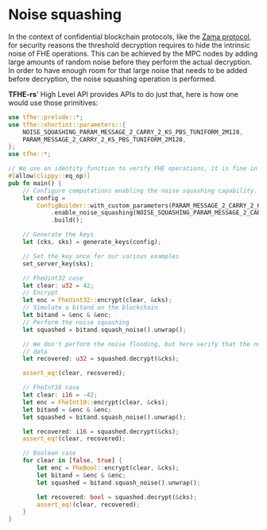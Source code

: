 # Noise squashing

In the context of confidential blockchain protocols, like the [Zama protocol](https://docs.zama.ai/protocol), for security reasons the threshold decryption requires to hide the intrinsic noise of FHE operations. This can be achieved by the MPC nodes by adding large amounts of random noise before they perform the actual decryption. In order to have enough room for that large noise that needs to be added before decryption, the noise squashing operation is performed.

**TFHE-rs**' High Level API provides APIs to do just that, here is how one would use those primitives:

```rust
use tfhe::prelude::*;
use tfhe::shortint::parameters::{
    NOISE_SQUASHING_PARAM_MESSAGE_2_CARRY_2_KS_PBS_TUNIFORM_2M128,
    PARAM_MESSAGE_2_CARRY_2_KS_PBS_TUNIFORM_2M128,
};
use tfhe::*;

// We use an identity function to verify FHE operations, it is fine in this context
#[allow(clippy::eq_op)]
pub fn main() {
    // Configure computations enabling the noise squashing capability.
    let config =
        ConfigBuilder::with_custom_parameters(PARAM_MESSAGE_2_CARRY_2_KS_PBS_TUNIFORM_2M128)
            .enable_noise_squashing(NOISE_SQUASHING_PARAM_MESSAGE_2_CARRY_2_KS_PBS_TUNIFORM_2M128)
            .build();

    // Generate the keys
    let (cks, sks) = generate_keys(config);

    // Set the key once for our various examples
    set_server_key(sks);

    // FheUint32 case
    let clear: u32 = 42;
    // Encrypt
    let enc = FheUint32::encrypt(clear, &cks);
    // Simulate a bitand on the blockchain
    let bitand = &enc & &enc;
    // Perform the noise squashing
    let squashed = bitand.squash_noise().unwrap();

    // We don't perform the noise flooding, but here verify that the noise squashing preserves our
    // data
    let recovered: u32 = squashed.decrypt(&cks);

    assert_eq!(clear, recovered);

    // FheInt16 case
    let clear: i16 = -42;
    let enc = FheInt10::encrypt(clear, &cks);
    let bitand = &enc & &enc;
    let squashed = bitand.squash_noise().unwrap();

    let recovered: i16 = squashed.decrypt(&cks);
    assert_eq!(clear, recovered);

    // Boolean case
    for clear in [false, true] {
        let enc = FheBool::encrypt(clear, &cks);
        let bitand = &enc & &enc;
        let squashed = bitand.squash_noise().unwrap();

        let recovered: bool = squashed.decrypt(&cks);
        assert_eq!(clear, recovered);
    }
}

```
